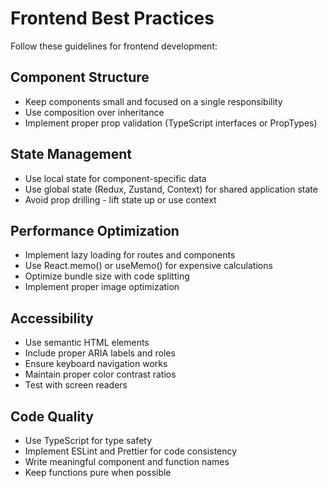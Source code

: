 # Frontend Best Practices

Follow these guidelines for frontend development:

## Component Structure
- Keep components small and focused on a single responsibility
- Use composition over inheritance
- Implement proper prop validation (TypeScript interfaces or PropTypes)

## State Management
- Use local state for component-specific data
- Use global state (Redux, Zustand, Context) for shared application state
- Avoid prop drilling - lift state up or use context

## Performance Optimization
- Implement lazy loading for routes and components
- Use React.memo() or useMemo() for expensive calculations
- Optimize bundle size with code splitting
- Implement proper image optimization

## Accessibility
- Use semantic HTML elements
- Include proper ARIA labels and roles
- Ensure keyboard navigation works
- Maintain proper color contrast ratios
- Test with screen readers

## Code Quality
- Use TypeScript for type safety
- Implement ESLint and Prettier for code consistency
- Write meaningful component and function names
- Keep functions pure when possible
